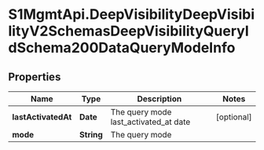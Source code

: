 # S1MgmtApi.DeepVisibilityDeepVisibilityV2SchemasDeepVisibilityQueryIdSchema200DataQueryModeInfo

## Properties
Name | Type | Description | Notes
------------ | ------------- | ------------- | -------------
**lastActivatedAt** | **Date** | The query mode last_activated_at date | [optional] 
**mode** | **String** | The query mode | 


